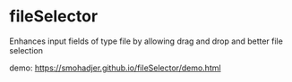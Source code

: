 # fileSelector
Enhances input fields of type file by allowing drag and drop and better file selection

demo: https://smohadjer.github.io/fileSelector/demo.html
